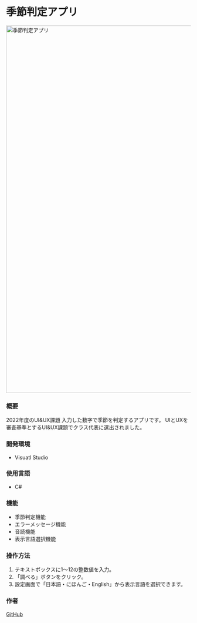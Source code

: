 # 季節判定アプリ

<img width="1000" alt="季節判定アプリ" src="https://github.com/KAZ02/Portfolio/assets/119021231/1d2edf5d-9ee1-446f-8ed4-c359749102f1">

### 概要
2022年度のUI&UX課題
入力した数字で季節を判定するアプリです。
UIとUXを審査基準とするUI&UX課題でクラス代表に選出されました。

### 開発環境
- Visuatl Studio

### 使用言語
- C#

### 機能
- 季節判定機能
- エラーメッセージ機能
- 音読機能
- 表示言語選択機能

### 操作方法
1. テキストボックスに1～12の整数値を入力。
2. 「調べる」ボタンをクリック。
3. 設定画面で「日本語・にほんご・English」から表示言語を選択できます。

### 作者
[GitHub](https://github.com/KAZ02)